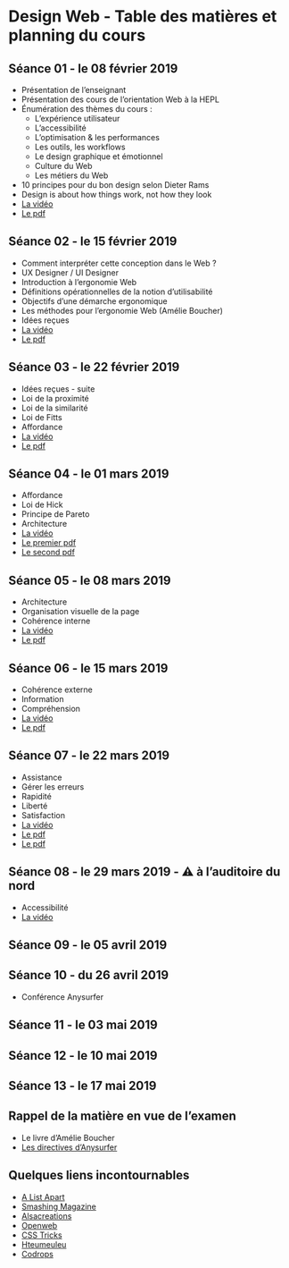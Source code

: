 # Design Web - Table des matières et planning du cours

## Séance 01 - le 08 février 2019

- Présentation de l’enseignant
- Présentation des cours de l’orientation Web à la HEPL
- Énumération des thèmes du cours :
	- L’expérience utilisateur
	- L’accessibilité
	- L’optimisation & les performances
	- Les outils, les workflows
	- Le design graphique et émotionnel
	- Culture du Web
	- Les métiers du Web
- 10 principes pour du bon design selon Dieter Rams
- Design is about how things work, not how they look
- [La vidéo](https://youtu.be/YwzCXfM5b-I)
- [Le pdf](https://fr.slideshare.net/secret/ai3VrzYlq3lSF0)

## Séance 02 - le 15 février 2019

- Comment interpréter cette conception dans le Web ?
- UX Designer / UI Designer
- Introduction à l’ergonomie Web
- Définitions opérationnelles de la notion d’utilisabilité
- Objectifs d’une démarche ergonomique
- Les méthodes pour l’ergonomie Web (Amélie Boucher)
- Idées reçues
- [La vidéo](https://youtu.be/ksBA56EAJq4)
- [Le pdf](https://fr.slideshare.net/secret/Jjuxk3DBC5ZJiN)

## Séance 03 - le 22 février 2019

- Idées reçues - suite
- Loi de la proximité
- Loi de la similarité
- Loi de Fitts
- Affordance
- [La vidéo](https://youtu.be/ghIvUtgcvLU)
- [Le pdf](https://www.slideshare.net/secret/o0S80eWa8B1K5Y)

## Séance 04 - le 01 mars 2019

- Affordance
- Loi de Hick
- Principe de Pareto
- Architecture
- [La vidéo](https://youtu.be/O40h9kezdo0)
- [Le premier pdf](https://www.slideshare.net/secret/oe7Lh5PST8towC)
- [Le second pdf](https://www.slideshare.net/secret/xjsZE6NWDaiftj)

## Séance 05 - le 08 mars 2019

- Architecture
- Organisation visuelle de la page
- Cohérence interne
- [La vidéo](https://youtu.be/XdX2gLtHe4w)
- [Le pdf](https://www.slideshare.net/secret/xjsZE6NWDaiftj)

## Séance 06 - le 15 mars 2019

- Cohérence externe
- Information
- Compréhension
- [La vidéo](https://youtu.be/zZGIxNXt-Rc)
- [Le pdf](https://www.slideshare.net/secret/xjsZE6NWDaiftj)

## Séance 07 - le 22 mars 2019

- Assistance
- Gérer les erreurs
- Rapidité
- Liberté
- Satisfaction
- [La vidéo](https://youtu.be/XtVA-iCXLpY)
- [Le pdf](https://www.slideshare.net/secret/1V65aZr9zu6PK6)
- [Le pdf](https://speakerdeck.com/dominiquevilain/design-web-theorie-2018-cours-09-1)

## Séance 08 - le 29 mars 2019 - ⚠️ à l’auditoire du nord

- Accessibilité
- [La vidéo](https://youtu.be/7yAcZH_hG2U)

## Séance 09 - le 05 avril 2019

## Séance 10 - du 26 avril 2019

- Conférence Anysurfer

## Séance 11 - le 03 mai 2019

## Séance 12 - le 10 mai 2019
	
## Séance 13 - le 17 mai 2019

## Rappel de la matière en vue de l’examen
- Le livre d’Amélie Boucher
- [Les directives d’Anysurfer](http://www.anysurfer.be/fr/en-pratique/directives)

## Quelques liens incontournables
- [A List Apart](http://www.alistapart.com)
- [Smashing Magazine](http://www.smashingmagazine.com)
- [Alsacreations](http://www.alsacreations.com)
- [Openweb](http://openweb.eu.org)
- [CSS Tricks](http://www.css-tricks.com)
- [Hteumeuleu](http://www.hteumeuleu.fr)
- [Codrops](http://tympanus.net/codrops/)
